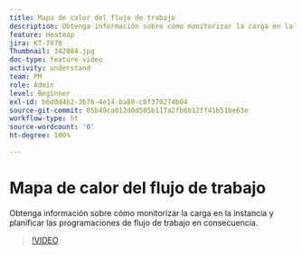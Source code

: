 ```yaml
---
title: Mapa de calor del flujo de trabajo
description: Obtenga información sobre cómo monitorizar la carga en la instancia y planificar las programaciones de flujo de trabajo en consecuencia.
feature: Heatmap
jira: KT-7970
Thumbnail: 342084.jpg
doc-type: feature video
activity: understand
team: PM
role: Admin
level: Beginner
exl-id: b6d0d4b2-3b76-4e14-ba80-c0f370274b04
source-git-commit: 05b49ca012d0d505b117a2fb6b12ff41b51be63e
workflow-type: ht
source-wordcount: '0'
ht-degree: 100%

---
```


# Mapa de calor del flujo de trabajo

Obtenga información sobre cómo monitorizar la carga en la instancia y planificar las programaciones de flujo de trabajo en consecuencia.

>[!VIDEO](https://video.tv.adobe.com/v/342084?quality=12&learn=on)
